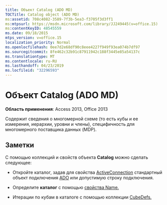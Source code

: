 ```yaml
---
title: Объект Catalog (ADO MD)
TOCTitle: Catalog object (ADO MD)
ms:assetid: 708c4082-3589-7f3b-5ea3-f3705f3d3ff1
ms:mtpsurl: https://msdn.microsoft.com/library/JJ249445(v=office.15)
ms:contentKeyID: 48545559
ms.date: 09/18/2015
mtps_version: v=office.15
localization_priority: Normal
ms.openlocfilehash: 0ee7d2e68df90c8eee4227f949f93ea074b7df97
ms.sourcegitcommit: 8fe462c32b91c87911942c188f3445e85a54137c
ms.translationtype: MT
ms.contentlocale: ru-RU
ms.lasthandoff: 04/23/2019
ms.locfileid: "32296593"
---
```

# <a name="catalog-object-ado-md"></a>Объект Catalog (ADO MD)


**Область применения**: Access 2013, Office 2013

Содержит сведения о многомерной схеме (то есть кубы и ее измерения, иерархии, уровни и члены), специфичность для многомерного поставщика данных (MDP).

## <a name="remarks"></a>Заметки

С помощью коллекций и свойств объекта **Catalog** можно сделать следующее:

- Откройте каталог, задав для свойства [ActiveConnection](activeconnection-property-ado-md.md) стандартный объект подключения [ADO](connection-object-ado.md) или допустимую строку подключения.

- Определите **каталог** с помощью [свойства Name.](name-property-ado-md.md)

- Итерации по кубам в каталоге с помощью коллекции [CubeDefs.](cubedefs-collection-ado-md.md)

